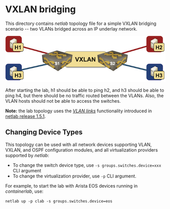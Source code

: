 # VXLAN bridging

This directory contains *netlab* topology file for a simple VXLAN bridging scenario -- two VLANs bridged across an IP underlay network.

![VXLAN bridging topology](vxlan-bridging.png)

After starting the lab, h1 should be able to ping h2, and h3 should be able to ping h4, but there should be no traffic routed between the VLANs. Also, the VLAN hosts should not be able to access the switches.

**Note:** the lab topology uses the _[VLAN links](https://netsim-tools.readthedocs.io/en/latest/module/vlan.html#module-vlan-creating-access-links)_ functionality introduced in [netlab release 1.5.1](https://netsim-tools.readthedocs.io/en/latest/release/1.5.html#release-1-5-1).

## Changing Device Types

This topology can be used with all network devices supporting VLAN, VXLAN, and OSPF configuration modules, and all virtualization providers supported by *netlab*:

* To change the switch device type, use `-s groups.switches.device=xxx` CLI argument
* To change the virtualization provider, use `-p` CLI argument.

For example, to start the lab with Arista EOS devices running in _containerlab_, use:

```
netlab up -p clab -s groups.switches.device=eos
```
